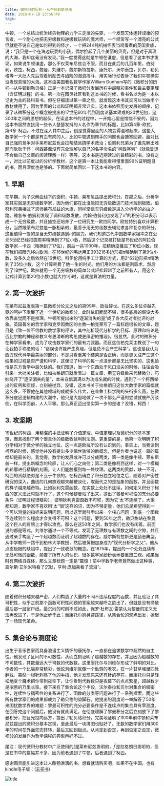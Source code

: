 ```yaml
---
title: 微积分的历程--从牛顿到勒贝格
date: 2018-07-18 23:56:49
tags:
---
```

牛顿，一个总结出统治经典物理的力学三定律的先驱，一个发现天体运转规律的预言者，一个耐心地把无穷级数和逆级数玩转的魔术师，一个经常写一个漂亮的公式但就是不说自己是如何得到的怪才，一个把24K纯机械怀表当鸡蛋煮的英国贵族，说：“我只是一个在海边玩耍的小孩，偶尔捡起了几个美丽的贝壳，但是对于真理的大海，我却丝毫没有发现。”我一度觉得这就是牛顿在谦虚，但是看了这本书才发现，如果说牛顿谦虚，那么不仅莱布尼兹会不服，而且在此后的几百年里，伯努利，欧拉，柯西，黎曼，刘维尔，魏尔斯特拉斯，康托尔，沃尔泰拉，贝尔，勒贝格等一大批人先后驾着帆船去与凶险的海浪搏斗，用实际行动告诉了我们牛顿确实没发现真理的大海。这本由美国著名数学作家William Dunham写的《微积分的历程—从牛顿到勒贝格》正是一本记录了微积分发展历程中最精彩事件和最主要定理（含证明过程）的书。第一次在图灵社区看到这本书的时候，看书名以为是一本以记史为主的轻科普书。但在仔细读过第一章之后，就发现这本书其实可以当做半个教材使用了，因为里面的公式和证明都非常详实。这本书依照历史发展的顺序，记录了从微积分这个概念被提出的17世纪60年代到测度论基本建成的20世纪初，这300年之间的思想的起伏。在读这本书的过程中，一开始心里是惴惴不安的，因为这本书居然直接用一些令人瑟瑟发抖的人名作为章节的标题，比如第4章-欧拉，第6章-柯西。不过在深入其中之后，倒是觉得里面的人物变得温和起来，这些大数学家一个个都是有血有肉的人，比如牛顿遇到棘手的问题也会搪塞回避，面对比自己强的竞争对手莱布尼兹也会拉帮结派搞学术政治；伯努利兄弟为了谁先解出难题而耿耿于怀；柯西甚至没有完全理解以自己的名字命名的“柯西序列”（就像鲁迅不会做自己文章的阅读理解一样）等等。这本书是近期读过的最精彩的书，没有之一，对比以前度过的分析学教材，这个是第一本让我能看得懂里面99%证明题目的书，而且深度也是够的。下面就简单回忆一下这本书的内容。
<!-- more -->
## 1. 早期
在早期，为了求解曲线下的面积，牛顿、莱布尼兹提出微积分。在那之后，分析学家其实就是无穷级数学家，因为他们都在比谁能把无穷级数这门技术玩到极致。伯努利兄弟接过了恩师莱布尼兹的大旗，同样坚信无穷级数是进入分析学的必由之路。雅各布·伯努利发现了调和级数发散，约翰·伯努利也发现了$x^x$的积分可以表示成一个无穷级数，并且抽空还培养了一位研究生--欧拉同学。欧拉特别喜欢计算积分，当然跟莱布尼兹是一脉相承的，最善于用无穷级数去辅助求各种复杂的积分。这里值得一提的是当无穷级数遇到$\pi$的魔力。我们知道古代中国数学家祖冲之在公元5世纪已经把圆周率精确到了7位小数，然后这个记录被打破是15世纪的阿拉伯数学家—卡西（精确到了17位），前后一共1000年，把精确度推进了10位小数。现在我们把眼光移向欧洲，在16世纪的韦达用正393216多边形把$\pi$精确到了第9位小数，没多久之后依然在16世纪，科伊伦用纯手工计算的方式，用2^62边形把$\pi$精确到了35位小数，这个计算耗费了他一生的时光。他们用的方法都是割圆术，然后到了18世纪，欧拉就用一个无穷级数的简单公式轻松超越了之前所有人，用这个公式计算到第20位小数也就大约1小时，这就是算法的力量。
## 2. 第一次波折
在莱布尼兹发表第一篇微积分论文之后的第99年，欧拉辞世。在这么多位卓越先驱的呵护下发展了近一个世纪的微积分，此时依旧脆弱不堪，很多底层的假设大多依靠直觉而不是推理。牛顿所提出来的“逐渐消失的量”成了各大反对者批评的对象。英国著名的哲学家和克罗因教区的主教—柏克莱写了一篇标题很长的文章，题目是《致一位不信教的数学家的评论，其中剖析现代分析学的目标、原理和结论是否比宗教的神秘和教义有更清晰的构思或更缜密的推理》。很显然，此时的微积分在神学家看来，成为了攻击数学家们的最有力武器。而且这位柏克莱主教说了一句让我拍手称绝的话：“错误也许能产生真理，但是绝不会产生科学”。这也是我认为西方现代科学最美丽的部分，不是只看重某个结果是否正确，而是更关注产生这个结果的过程是否严谨和科学，这保证了科学的每一点进步都是无比坚实的，这也恰恰是东方哲学中最欠缺的。我们知道，当一个东西处于风口浪尖的时候，往往会吸引来一大批关注者，比如拉格朗日就发表过一篇文章，用无穷级数来代替微分，巧妙绕开了“逐渐消失的量”，本来自信满满以为功成名就的时候，遇到了一个柯西举出的反例和质疑，立刻被抛弃。没错，这本书关于拉格朗日这位大数学家的篇幅就这么多，不管他在其他领域的成就多么伟大，在普鲁士科学院的头衔多么高，在微积分底层逻辑构建的大潮中，他只是大胆地做了一次不那么严谨的尝试就被严厉驳倒，在科学面前，人人平等。那么真正迈出坚实第一步的是谁？没错，柯西！
## 3. 攻坚期
19世纪的柯西，用精湛的手法证明了介值定理、中值定理以及微积分的基本定理，而且找到了两个很具体的级数收敛判别法则。更重要的是，他第一次明确了积分学相对于微分学的独立地位，这一点是欧拉所没有认识到的。事实上，当我读到柯西的时候，感觉他并没有提出多少惊世骇俗的新概念，但是作者也说这一章的篇幅却是最长的。我觉得，数学的发展或许可以分成两类，第一类是像牛顿、莱布尼兹一样，提出新概念的轮廓，让人们心之向往；第二类是像柯西这样，对一个模糊的轮廓进行精确的刻画，让人们能触摸到每一处纹理。这两类的贡献，缺一不可，柯西的贡献绝对是不亚于牛顿的。在柯西确立了积分独立地位之后，随着对严密性研究的深入，曲线的几何直观越来越被淡化，取而代之的是抽象的函数，并且函数的样子越来越奇特。比如狄利克雷函数，在实数上处处不连续，如何定义积分？柯西的定义法此时就不行了，这个时候黎曼站了出来，提出了黎曼可积性的充分必要条件（证明过程很精彩），证明狄利克雷函数不可积，因为它‘太’不连续了。大家都知道，数学家不喜欢用‘太’‘很’这样的词，因为不够定量，他们总是希望得到一个可以测量的指标来说明问题，所以这里就引申出来一个核心问题：到底一个函数不连续到什么程度才会变得不可积？这个问题，要到50年之后，勒贝格站在黎曼这个巨人的肩膀上才得以攻克。那么在这50年之间，数学家们也没有闲着。前面说的都是等式，刘维尔通过一个不等式，发现了无理数与有理数之间的空隙，并且通过亲手构造了一个超越数而证明了超越数的存在。威尔斯特拉斯更是励志典型，从中学教师一路干到柏林大学教授，然后被黄袍加身成为“现代分析学之父”。他从点态极限的缺陷中，提出了一致收敛的概念。在1875年，提出的一个处处连续却无处可微的函数，颠覆了所有人的认识，很多数学家纷纷表示要重塑三观。如果当时有网络自媒体，那么文章标题一定是“震惊！前中学数学老师竟然做出这种事，查尔斯·艾尔米特看了沉默，亨利·庞加莱看了流泪”。
## 4. 第二次波折
随着微积分越来越严密，人们构造了大量的不同不连续程度的函数，并且验证了其可积性，似乎之前那个函数可积性问题的答案越来越呼之欲出了，但就是没有捅破最后那一层窗户纸。最沉闷的时刻不过如此，保罗·杜布瓦·雷蒙认为黎曼的定义无法再改进了，于是他止步于此；而康托尔则另辟蹊径，从集合论的观点出发，掀起了一场现代革命。
## 5. 集合论与测度论
出生于音乐世家而具备浪漫主义情怀的康托尔，一直都在追求数学中超然的自主性。他发现了区间的不可数性，从而立刻证明了超越数的存在，并且因为超越数的不可数性，其数量远大于可数的代数数。这里康托尔与刘维尔形成了鲜明的对比。作者的一个比喻非常精彩，他说刘维尔就像一个勤劳的老农，在一片甘草堆里四处翻找，突然一根针刺痛了他的手指，他才发现原来还有针的存在。而康托尔只是轻松地变个魔术把你带到夜空下，让你看到代数数只是夜幕下的点点繁星，超越数才是浓黑的万里长空。接下来有了集合论这个手段，沃尔泰拉和贝尔对集合的稠密性，连续性与稠密性的关系进行了，函数的分类等问题进行了一系列探索，而这些所有数学家们的成果都成为了勒贝格的垫脚石。他提出的测度论一举解答了50年来困扰数学界的难题：黎曼可积性的充分必要条件是不连续点的集合具有零测度。在回答完这个问题后，他没有就此满足，在彻底理解了黎曼积分之后立刻放下了黎曼积分，把目光投向远方，提出了勒贝格积分，完美地证明了300年前牛顿和莱布尼兹提出的微积分基本定理，至此最后一块拼图也贴好了。无数的数学家们用300年的时间在外面兜兜转转，最后又回到起点。从肯定到否定，再到否定之否定，微积分的发展作为哲学课程的典型再好不过。

尾注：现代微积分教材中广泛使用的$\int$是莱布尼兹发明的，$f^{\prime}$是拉格朗日发明的，但是在书中的篇幅并不多，因为前者遇到了牛顿，后者遇到了柯西。

感谢图灵能引进这本让人酣畅淋漓的书，想看就请购买吧，如果不在中国，也有kindle电子版：([去买书](http://www.ituring.com.cn/book/147))

![title](/images/calculus.PNG)

